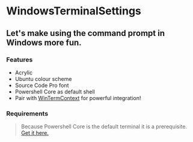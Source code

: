 # WindowsTerminalSettings

## Let's make using the command prompt in Windows more fun.

### Features
* Acrylic
* Ubuntu colour scheme
* Source Code Pro font
* Powershell Core as default shell
* Pair with [WinTermContext](https://github.com/soda3x/WinTermContext) for powerful integration!

### Requirements
>Because Powershell Core is the default terminal it is a prerequisite. [Get it here.](https://github.com/PowerShell/PowerShell)

